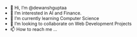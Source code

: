 - 👋 Hi, I’m @dewanshguptaa
- 👀 I’m interested in AI and Finance.
- 🌱 I’m currently learning Computer Science
- 💞️ I’m looking to collaborate on Web Development Projects
- 📫 How to reach me ...

<!---
dewanshguptaa/dewanshguptaa is a ✨ special ✨ repository because its `README.md` (this file) appears on your GitHub profile.
You can click the Preview link to take a look at your changes.
--->
